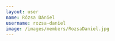 ```yaml
---
layout: user
name: Rózsa Dániel
username: rozsa-daniel
image: /images/members/RozsaDaniel.jpg
---
```


